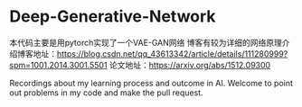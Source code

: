 # Deep-Generative-Network
本代码主要是用pytorch实现了一个VAE-GAN网络
博客有较为详细的网络原理介绍博客地址：https://blog.csdn.net/qq_43613342/article/details/111280999?spm=1001.2014.3001.5501
论文地址：https://arxiv.org/abs/1512.09300

Recordings about my learning process and outcome in AI.
Welcome to point out problems in my code and make the pull request.
